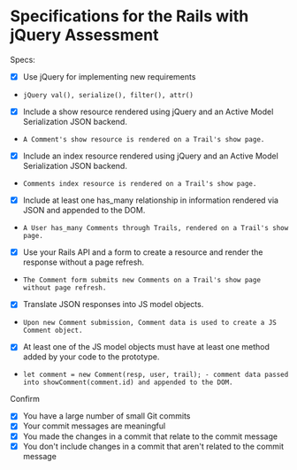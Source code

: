 # Specifications for the Rails with jQuery Assessment

Specs:

- [x] Use jQuery for implementing new requirements
-     jQuery val(), serialize(), filter(), attr()
- [x] Include a show resource rendered using jQuery and an Active Model Serialization JSON backend.
-     A Comment's show resource is rendered on a Trail's show page.
- [x] Include an index resource rendered using jQuery and an Active Model Serialization JSON backend.
-     Comments index resource is rendered on a Trail's show page.
- [x] Include at least one has_many relationship in information rendered via JSON and appended to the DOM.
-     A User has_many Comments through Trails, rendered on a Trail's show page.
- [x] Use your Rails API and a form to create a resource and render the response without a page refresh.
-     The Comment form submits new Comments on a Trail's show page without page refresh.
- [x] Translate JSON responses into JS model objects.
-     Upon new Comment submission, Comment data is used to create a JS Comment object.
- [x] At least one of the JS model objects must have at least one method added by your code to the prototype.
-     let comment = new Comment(resp, user, trail); - comment data passed into showComment(comment.id) and appended to the DOM.

Confirm

- [x] You have a large number of small Git commits
- [x] Your commit messages are meaningful
- [x] You made the changes in a commit that relate to the commit message
- [x] You don't include changes in a commit that aren't related to the commit message

